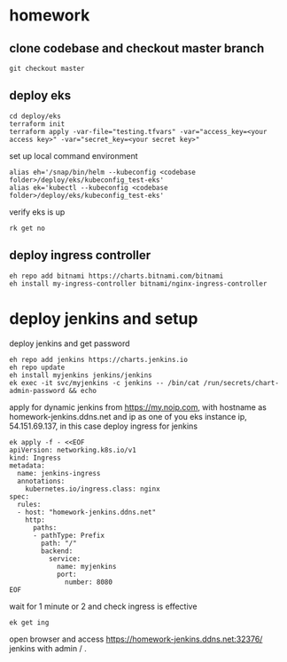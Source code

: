 # homework
## clone codebase and checkout master branch
```hcl
git checkout master
```
## deploy eks
```hcl
cd deploy/eks
terraform init
terraform apply -var-file="testing.tfvars" -var="access_key=<your access key>" -var="secret_key=<your secret key>"

```
set up local command environment
```hcl
alias eh='/snap/bin/helm --kubeconfig <codebase folder>/deploy/eks/kubeconfig_test-eks'
alias ek='kubectl --kubeconfig <codebase folder>/deploy/eks/kubeconfig_test-eks'
```
verify eks is up
```hcl
rk get no
```
## deploy ingress controller
```hcl
eh repo add bitnami https://charts.bitnami.com/bitnami
eh install my-ingress-controller bitnami/nginx-ingress-controller
```
# deploy jenkins and setup
deploy jenkins and get password
```hcl
eh repo add jenkins https://charts.jenkins.io
eh repo update
eh install myjenkins jenkins/jenkins
ek exec -it svc/myjenkins -c jenkins -- /bin/cat /run/secrets/chart-admin-password && echo
```
apply for dynamic jenkins from https://my.noip.com, with hostname as homework-jenkins.ddns.net and ip as one of you eks instance ip, 54.151.69.137, in this case
deploy ingress for jenkins
```hcl
ek apply -f - <<EOF
apiVersion: networking.k8s.io/v1
kind: Ingress
metadata:
  name: jenkins-ingress
  annotations:
    kubernetes.io/ingress.class: nginx
spec:
  rules:
  - host: "homework-jenkins.ddns.net"
    http:
      paths:
      - pathType: Prefix
        path: "/"
        backend:
          service:
            name: myjenkins
            port:
              number: 8080
EOF
```
wait for 1 minute or 2 and check ingress is effective
```hcl
ek get ing
```
open browser and access https://homework-jenkins.ddns.net:32376/ jenkins with admin / <password you get>.



